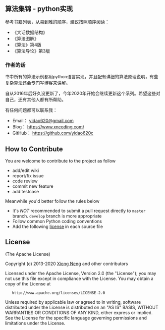 ﻿## 算法集锦 - python实现

参考书籍列表，从易到难的顺序，建议按照顺序阅读：

* 《大话数据结构》
* 《算法图解》
* 《算法》第4版
* 《算法导论》第3版

### 作者的话

书中所有的算法示例都用python语言实现，并且配有详细的算法原理说明，有些复杂算法还会专门写博客来讲解。

自从2016年后好久没更新了，今年2020年开始会继续更新这个系列。希望这些对自己，还有其他人都有所帮助。

有任何问题都可以联系我：

* Email：  yidao620@gmail.com
* Blog：   https://www.xncoding.com/
* GitHub： https://github.com/yidao620c

## How to Contribute

You are welcome to contribute to the project as follow

* add/edit wiki
* report/fix issue
* code review
* commit new feature
* add testcase

Meanwhile you'd better follow the rules below

* It's *NOT* recommended to submit a pull request directly to `master` branch. `develop` branch is more appropriate
* Follow common Python coding conventions
* Add the following [license](#license) in each source file

## License

(The Apache License)

Copyright (c) 2013-2020 [Xiong Neng](https://www.xncoding.com/) and other contributors

Licensed under the Apache License, Version 2.0 (the "License"); 
you may not use this file except in compliance with the License. You may obtain a copy of the License at

       http://www.apache.org/licenses/LICENSE-2.0

Unless required by applicable law or agreed to in writing, 
software distributed under the License is distributed on an "AS IS" BASIS, 
WITHOUT WARRANTIES OR CONDITIONS OF ANY KIND, either express or implied. 
See the License for the specific language governing permissions and limitations under the License.

